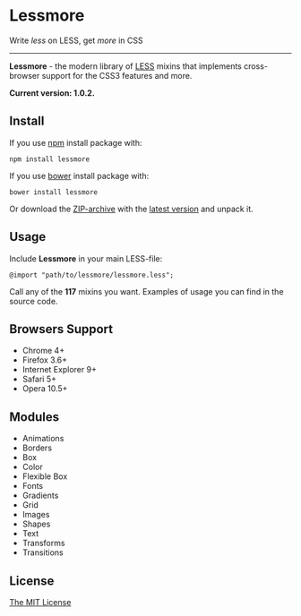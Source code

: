# Lessmore
Write *less* on LESS, get *more* in CSS

---

**Lessmore** - the modern library of [LESS](http://lesscss.org/) mixins that implements cross-browser support for the CSS3 features and more.

**Current version: 1.0.2.**

## Install
If you use [npm](https://www.npmjs.com/) install package with:
```
npm install lessmore
```
If you use [bower](http://bower.io/) install package with:
```
bower install lessmore
```
Or download the [ZIP-archive](https://github.com/belyan/lessmore/archive/v1.0.2.zip) with the [latest version](https://github.com/belyan/lessmore/releases/latest) and unpack it.

## Usage
Include **Lessmore** in your main LESS-file:
```
@import "path/to/lessmore/lessmore.less";
```
Сall any of the **117** mixins you want. Examples of usage you can find in the source code.

## Browsers Support
* Chrome 4+
* Firefox 3.6+
* Internet Explorer 9+
* Safari 5+
* Opera 10.5+

## Modules
* Animations
* Borders
* Box
* Color
* Flexible Box
* Fonts
* Gradients
* Grid
* Images
* Shapes
* Text
* Transforms
* Transitions

## License
[The MIT License](LICENSE.md)
